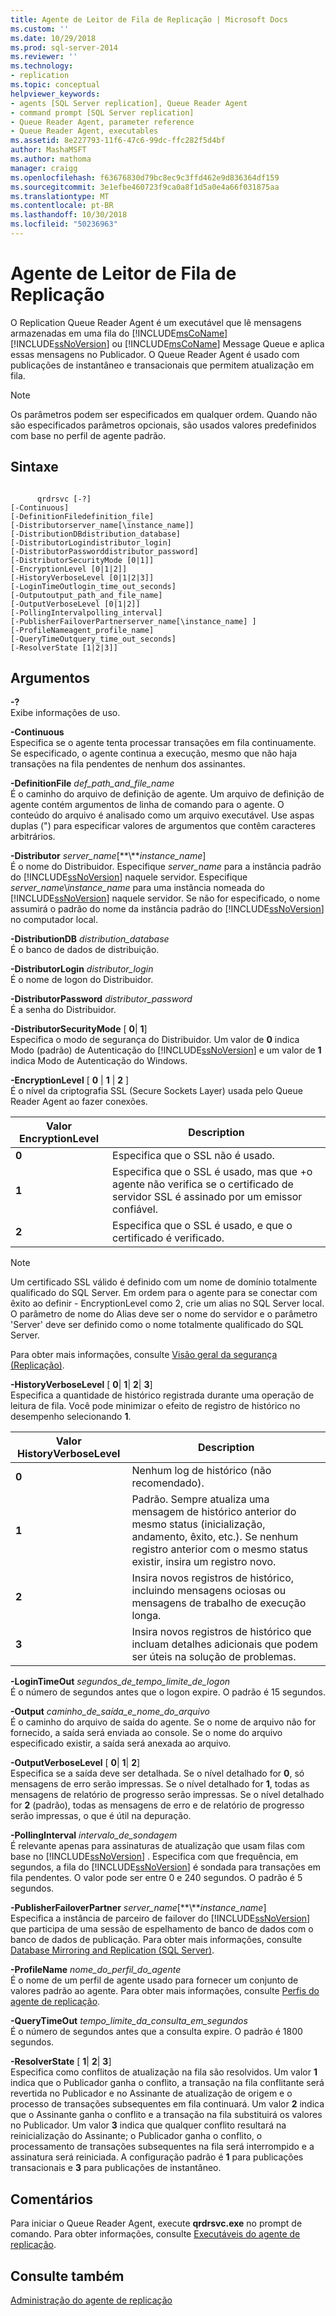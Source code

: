 ```yaml
---
title: Agente de Leitor de Fila de Replicação | Microsoft Docs
ms.custom: ''
ms.date: 10/29/2018
ms.prod: sql-server-2014
ms.reviewer: ''
ms.technology:
- replication
ms.topic: conceptual
helpviewer_keywords:
- agents [SQL Server replication], Queue Reader Agent
- command prompt [SQL Server replication]
- Queue Reader Agent, parameter reference
- Queue Reader Agent, executables
ms.assetid: 8e227793-11f6-47c6-99dc-ffc282f5d4bf
author: MashaMSFT
ms.author: mathoma
manager: craigg
ms.openlocfilehash: f63676830d79bc8ec9c3ffd462e9d836364df159
ms.sourcegitcommit: 3e1efbe460723f9ca0a8f1d5a0e4a66f031875aa
ms.translationtype: MT
ms.contentlocale: pt-BR
ms.lasthandoff: 10/30/2018
ms.locfileid: "50236963"
---
```

# <a name="replication-queue-reader-agent"></a>Agente de Leitor de Fila de Replicação
  O Replication Queue Reader Agent é um executável que lê mensagens armazenadas em uma fila do [!INCLUDE[msCoName](../../../includes/msconame-md.md)] [!INCLUDE[ssNoVersion](../../../includes/ssnoversion-md.md)] ou [!INCLUDE[msCoName](../../../includes/msconame-md.md)] Message Queue e aplica essas mensagens no Publicador. O Queue Reader Agent é usado com publicações de instantâneo e transacionais que permitem atualização em fila.  
  
> [!NOTE]  
>  Os parâmetros podem ser especificados em qualquer ordem. Quando não são especificados parâmetros opcionais, são usados valores predefinidos com base no perfil de agente padrão.  
  
## <a name="syntax"></a>Sintaxe  
  
```  
  
      qrdrsvc [-?]  
[-Continuous]  
[-DefinitionFiledefinition_file]  
[-Distributorserver_name[\instance_name]]  
[-DistributionDBdistribution_database]  
[-DistributorLogindistributor_login]  
[-DistributorPassworddistributor_password]  
[-DistributorSecurityMode [0|1]]  
[-EncryptionLevel [0|1|2]]  
[-HistoryVerboseLevel [0|1|2|3]]  
[-LoginTimeOutlogin_time_out_seconds]  
[-Outputoutput_path_and_file_name]  
[-OutputVerboseLevel [0|1|2]]  
[-PollingIntervalpolling_interval]  
[-PublisherFailoverPartnerserver_name[\instance_name] ]  
[-ProfileNameagent_profile_name]  
[-QueryTimeOutquery_time_out_seconds]  
[-ResolverState [1|2|3]]  
```  
  
## <a name="arguments"></a>Argumentos  
 **-?**  
 Exibe informações de uso.  
  
 **-Continuous**  
 Especifica se o agente tenta processar transações em fila continuamente. Se especificado, o agente continua a execução, mesmo que não haja transações na fila pendentes de nenhum dos assinantes.  
  
 **-DefinitionFile** *def_path_and_file_name*  
 É o caminho do arquivo de definição de agente. Um arquivo de definição de agente contém argumentos de linha de comando para o agente. O conteúdo do arquivo é analisado como um arquivo executável. Use aspas duplas (") para especificar valores de argumentos que contêm caracteres arbitrários.  
  
 **-Distributor** *server_name*[**\\***instance_name*]  
 É o nome do Distribuidor. Especifique *server_name* para a instância padrão do [!INCLUDE[ssNoVersion](../../../includes/ssnoversion-md.md)] naquele servidor. Especifique *server_name*\\*instance_name* para uma instância nomeada do [!INCLUDE[ssNoVersion](../../../includes/ssnoversion-md.md)] naquele servidor. Se não for especificado, o nome assumirá o padrão do nome da instância padrão do [!INCLUDE[ssNoVersion](../../../includes/ssnoversion-md.md)] no computador local.  
  
 **-DistributionDB** *distribution_database*  
 É o banco de dados de distribuição.  
  
 **-DistributorLogin** *distributor_login*  
 É o nome de logon do Distribuidor.  
  
 **-DistributorPassword** *distributor_password*  
 É a senha do Distribuidor.  
  
 **-DistributorSecurityMode** [ **0**| **1**]  
 Especifica o modo de segurança do Distribuidor. Um valor de **0** indica Modo (padrão) de Autenticação do [!INCLUDE[ssNoVersion](../../../includes/ssnoversion-md.md)] e um valor de **1** indica Modo de Autenticação do Windows.  
  
 **-EncryptionLevel** [ **0** | **1** | **2** ]  
 É o nível da criptografia SSL (Secure Sockets Layer) usada pelo Queue Reader Agent ao fazer conexões.  
  
|Valor EncryptionLevel|Description|  
|---------------------------|-----------------|  
|**0**|Especifica que o SSL não é usado.|  
|**1**|Especifica que o SSL é usado, mas que +o agente não verifica se o certificado de servidor SSL é assinado por um emissor confiável.|  
|**2**|Especifica que o SSL é usado, e que o certificado é verificado.|  

 > [!NOTE]  
 >  Um certificado SSL válido é definido com um nome de domínio totalmente qualificado do SQL Server. Em ordem para o agente para se conectar com êxito ao definir - EncryptionLevel como 2, crie um alias no SQL Server local. O parâmetro de nome do Alias deve ser o nome do servidor e o parâmetro 'Server' deve ser definido como o nome totalmente qualificado do SQL Server.
  
 Para obter mais informações, consulte [Visão geral da segurança &#40;Replicação&#41;](../security/security-overview-replication.md).  
  
 **-HistoryVerboseLevel** [ **0**| **1**| **2**| **3**]  
 Especifica a quantidade de histórico registrada durante uma operação de leitura de fila. Você pode minimizar o efeito de registro de histórico no desempenho selecionando **1**.  
  
|Valor HistoryVerboseLevel|Description|  
|-------------------------------|-----------------|  
|**0**|Nenhum log de histórico (não recomendado).|  
|**1**|Padrão. Sempre atualiza uma mensagem de histórico anterior do mesmo status (inicialização, andamento, êxito, etc.). Se nenhum registro anterior com o mesmo status existir, insira um registro novo.|  
|**2**|Insira novos registros de histórico, incluindo mensagens ociosas ou mensagens de trabalho de execução longa.|  
|**3**|Insira novos registros de histórico que incluam detalhes adicionais que podem ser úteis na solução de problemas.|  
  
 **-LoginTimeOut** *segundos_de_tempo_limite_de_logon*  
 É o número de segundos antes que o logon expire. O padrão é 15 segundos.  
  
 **-Output** *caminho_de_saída_e_nome_do_arquivo*  
 É o caminho do arquivo de saída do agente. Se o nome de arquivo não for fornecido, a saída será enviada ao console. Se o nome do arquivo especificado existir, a saída será anexada ao arquivo.  
  
 **-OutputVerboseLevel** [ **0**| **1**| **2**]  
 Especifica se a saída deve ser detalhada. Se o nível detalhado for **0**, só mensagens de erro serão impressas. Se o nível detalhado for **1**, todas as mensagens de relatório de progresso serão impressas. Se o nível detalhado for **2** (padrão), todas as mensagens de erro e de relatório de progresso serão impressas, o que é útil na depuração.  
  
 **-PollingInterval** *intervalo_de_sondagem*  
 É relevante apenas para assinaturas de atualização que usam filas com base no [!INCLUDE[ssNoVersion](../../../includes/ssnoversion-md.md)] . Especifica com que frequência, em segundos, a fila do [!INCLUDE[ssNoVersion](../../../includes/ssnoversion-md.md)] é sondada para transações em fila pendentes. O valor pode ser entre 0 e 240 segundos. O padrão é 5 segundos.  
  
 **-PublisherFailoverPartner** *server_name*[**\\***instance_name*]  
 Especifica a instância de parceiro de failover do [!INCLUDE[ssNoVersion](../../../includes/ssnoversion-md.md)] que participa de uma sessão de espelhamento de banco de dados com o banco de dados de publicação. Para obter mais informações, consulte [Database Mirroring and Replication &#40;SQL Server&#41;](../../../database-engine/database-mirroring/database-mirroring-and-replication-sql-server.md).  
  
 **-ProfileName** *nome_do_perfil_do_agente*  
 É o nome de um perfil de agente usado para fornecer um conjunto de valores padrão ao agente. Para obter mais informações, consulte [Perfis do agente de replicação](replication-agent-profiles.md).  
  
 **-QueryTimeOut** *tempo_limite_da_consulta_em_segundos*  
 É o número de segundos antes que a consulta expire. O padrão é 1800 segundos.  
  
 **-ResolverState** [ **1**| **2**| **3**]  
 Especifica como conflitos de atualização na fila são resolvidos. Um valor **1** indica que o Publicador ganha o conflito, a transação na fila conflitante será revertida no Publicador e no Assinante de atualização de origem e o processo de transações subsequentes em fila continuará. Um valor **2** indica que o Assinante ganha o conflito e a transação na fila substituirá os valores no Publicador. Um valor **3** indica que qualquer conflito resultará na reinicialização do Assinante; o Publicador ganha o conflito, o processamento de transações subsequentes na fila será interrompido e a assinatura será reiniciada. A configuração padrão é **1** para publicações transacionais e **3** para publicações de instantâneo.  
  
## <a name="remarks"></a>Comentários  
 Para iniciar o Queue Reader Agent, execute **qrdrsvc.exe** no prompt de comando. Para obter informações, consulte [Executáveis do agente de replicação](../concepts/replication-agent-executables-concepts.md).  
  
## <a name="see-also"></a>Consulte também  
 [Administração do agente de replicação](replication-agent-administration.md)  
  
  
